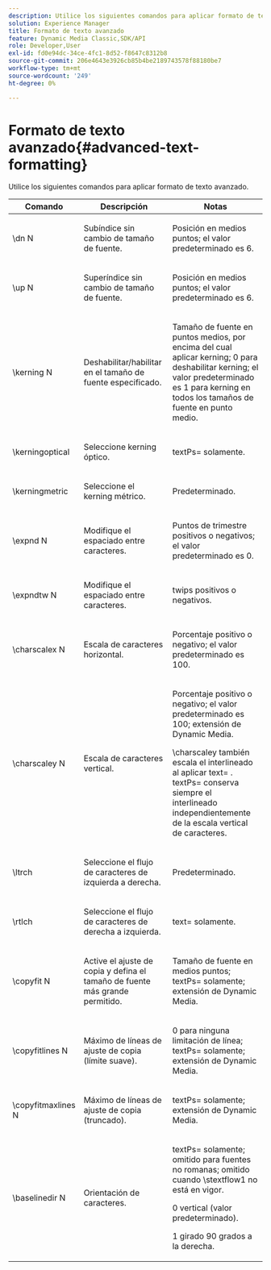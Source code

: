 ```yaml
---
description: Utilice los siguientes comandos para aplicar formato de texto avanzado.
solution: Experience Manager
title: Formato de texto avanzado
feature: Dynamic Media Classic,SDK/API
role: Developer,User
exl-id: fd0e94dc-34ce-4fc1-8d52-f8647c8312b8
source-git-commit: 206e4643e3926cb85b4be2189743578f88180be7
workflow-type: tm+mt
source-wordcount: '249'
ht-degree: 0%

---
```


# Formato de texto avanzado{#advanced-text-formatting}

Utilice los siguientes comandos para aplicar formato de texto avanzado.

<table id="table_43B2EB887C0F471BB60C23B570E7D3D2"> 
 <thead> 
  <tr> 
   <th class="entry"> Comando </th> 
   <th class="entry"> Descripción </th> 
   <th class="entry"> Notas </th> 
  </tr> 
 </thead>
 <tbody> 
  <tr> 
   <td> <span class="codeph"> \dn <span class="varname"> N </span> </span> </td> 
   <td> <p>Subíndice sin cambio de tamaño de fuente. </p> </td> 
   <td> <p>Posición en medios puntos; el valor predeterminado es 6. </p> </td> 
  </tr> 
  <tr> 
   <td> <span class="codeph"> \up <span class="varname"> N </span> </span> </td> 
   <td> <p>Superíndice sin cambio de tamaño de fuente. </p> </td> 
   <td> <p>Posición en medios puntos; el valor predeterminado es 6. </p> </td> 
  </tr> 
  <tr> 
   <td> <span class="codeph"> \kerning <span class="varname"> N </span> </span> </td> 
   <td> <p>Deshabilitar/habilitar en el tamaño de fuente especificado. </p> </td> 
   <td> <p>Tamaño de fuente en puntos medios, por encima del cual aplicar kerning; 0 para deshabilitar kerning; el valor predeterminado es 1 para kerning en todos los tamaños de fuente en punto medio. </p> </td> 
  </tr> 
  <tr> 
   <td> <span class="codeph"> \kerningoptical </span> </td> 
   <td> <p>Seleccione kerning óptico. </p> </td> 
   <td> <p> <span class="codeph"> textPs= </span> solamente. </p> </td> 
  </tr> 
  <tr> 
   <td> <span class="codeph"> \kerningmetric </span> </td> 
   <td> <p>Seleccione el kerning métrico. </p> </td> 
   <td> <p>Predeterminado. </p> </td> 
  </tr> 
  <tr> 
   <td> <span class="codeph"> \expnd <span class="varname"> N </span> </span> </td> 
   <td> <p>Modifique el espaciado entre caracteres. </p> </td> 
   <td> <p>Puntos de trimestre positivos o negativos; el valor predeterminado es 0. </p> </td> 
  </tr> 
  <tr> 
   <td> <span class="codeph"> \expndtw <span class="varname"> N </span> </span> </td> 
   <td> <p>Modifique el espaciado entre caracteres. </p> </td> 
   <td> <p>twips positivos o negativos. </p> </td> 
  </tr> 
  <tr> 
   <td> <span class="codeph"> \charscalex <span class="varname"> N </span> </span> </td> 
   <td> <p>Escala de caracteres horizontal. </p> </td> 
   <td> <p>Porcentaje positivo o negativo; el valor predeterminado es 100. </p> </td> 
  </tr> 
  <tr> 
   <td> <span class="codeph"> \charscaley <span class="varname"> N </span> </span> </td> 
   <td> <p>Escala de caracteres vertical. </p> </td> 
   <td> <p>Porcentaje positivo o negativo; el valor predeterminado es 100; extensión de Dynamic Media. </p> <p> <span class="codeph"> \charscaley </span> también escala el interlineado al aplicar <span class="codeph"> text= </span>. <span class="codeph"> textPs= </span> conserva siempre el interlineado independientemente de la escala vertical de caracteres. </p> </td> 
  </tr> 
  <tr> 
   <td> <span class="codeph"> \ltrch </span> </td> 
   <td> <p>Seleccione el flujo de caracteres de izquierda a derecha. </p> </td> 
   <td> <p>Predeterminado. </p> </td> 
  </tr> 
  <tr> 
   <td> <span class="codeph"> \rtlch </span> </td> 
   <td> <p>Seleccione el flujo de caracteres de derecha a izquierda. </p> </td> 
   <td> <p> <span class="codeph"> text= </span> solamente. </p> </td> 
  </tr> 
  <tr> 
   <td> <span class="codeph"> \copyfit <span class="varname"> N </span> </span> </td> 
   <td> <p>Active el ajuste de copia y defina el tamaño de fuente más grande permitido. </p> </td> 
   <td> <p>Tamaño de fuente en medios puntos; <span class="codeph"> textPs= </span> solamente; extensión de Dynamic Media. </p> </td> 
  </tr> 
  <tr> 
   <td> <span class="codeph"> \copyfitlines <span class="varname"> N </span> </span> </td> 
   <td> <p>Máximo de líneas de ajuste de copia (límite suave). </p> </td> 
   <td> <p>0 para ninguna limitación de línea; <span class="codeph"> textPs= </span> solamente; extensión de Dynamic Media. </p> </td> 
  </tr> 
  <tr> 
   <td> <span class="codeph"> \copyfitmaxlines <span class="varname"> N </span> </span> </td> 
   <td> <p>Máximo de líneas de ajuste de copia (truncado). </p> </td> 
   <td> <p> <span class="codeph"> textPs= </span> solamente; extensión de Dynamic Media. </p> </td> 
  </tr> 
  <tr> 
   <td> <span class="codeph"> \baselinedir <span class="varname"> N </span> </span> </td> 
   <td> <p>Orientación de caracteres. </p> </td> 
   <td> <p> <span class="codeph"> textPs= </span> solamente; omitido para fuentes no romanas; omitido cuando <span class="codeph"> \stextflow1 </span> no está en vigor. </p> <p>0 vertical (valor predeterminado). </p> <p>1 girado 90 grados a la derecha. </p> </td> 
  </tr> 
 </tbody> 
</table>
